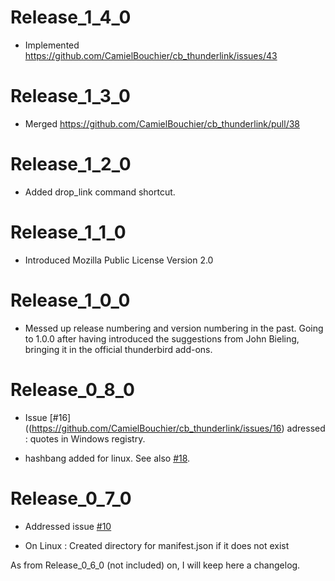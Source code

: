 Release_1_4_0
=============

* Implemented https://github.com/CamielBouchier/cb_thunderlink/issues/43

Release_1_3_0
=============

* Merged https://github.com/CamielBouchier/cb_thunderlink/pull/38

Release_1_2_0
=============

* Added drop_link command shortcut. 

Release_1_1_0
=============

* Introduced Mozilla Public License Version 2.0

Release_1_0_0
=============

* Messed up release numbering and version numbering in the past. Going to 1.0.0 after having introduced the suggestions from John Bieling, bringing it in the official thunderbird add-ons.

Release_0_8_0
=============

* Issue [#16]((https://github.com/CamielBouchier/cb_thunderlink/issues/16) adressed : quotes in Windows registry.

* hashbang added for linux. See also [#18](https://github.com/CamielBouchier/cb_thunderlink/issues/18).

Release_0_7_0
=============

* Addressed issue [#10](https://github.com/CamielBouchier/cb_thunderlink/issues/10)

* On Linux : Created directory for manifest.json if it does not exist

As from Release_0_6_0 (not included) on, I will keep here a changelog.

